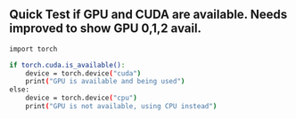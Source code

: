 ## Quick Test if GPU and CUDA are available. Needs improved to show GPU 0,1,2 avail.

```bash
import torch

if torch.cuda.is_available():
    device = torch.device("cuda")
    print("GPU is available and being used")
else:
    device = torch.device("cpu")
    print("GPU is not available, using CPU instead")
```